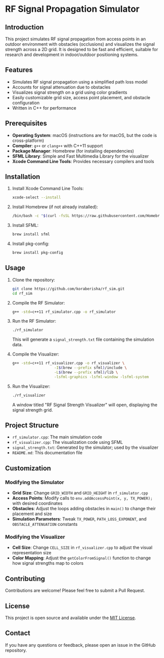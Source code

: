 # RF Signal Propagation Simulator

## Introduction

This project simulates RF signal propagation from access points in an outdoor environment with obstacles (occlusions) and visualizes the signal strength across a 2D grid. It is designed to be fast and efficient, suitable for research and development in indoor/outdoor positioning systems.

## Features

- Simulates RF signal propagation using a simplified path loss model
- Accounts for signal attenuation due to obstacles
- Visualizes signal strength on a grid using color gradients
- Easily customizable grid size, access point placement, and obstacle configuration
- Written in C++ for performance

## Prerequisites

- **Operating System**: macOS (instructions are for macOS, but the code is cross-platform)
- **Compiler**: `g++` or `clang++` with C++11 support
- **Package Manager**: Homebrew (for installing dependencies)
- **SFML Library**: Simple and Fast Multimedia Library for the visualizer
- **Xcode Command Line Tools**: Provides necessary compilers and tools

## Installation

1. Install Xcode Command Line Tools:
   ```bash
   xcode-select --install
   ```

2. Install Homebrew (if not already installed):
   ```bash
   /bin/bash -c "$(curl -fsSL https://raw.githubusercontent.com/Homebrew/install/HEAD/install.sh)"
   ```

3. Install SFML:
   ```bash
   brew install sfml
   ```

4. Install pkg-config:
   ```bash
   brew install pkg-config
   ```

## Usage

1. Clone the repository:
   ```bash
   git clone https://github.com/koraberisha/rf_sim.git
   cd rf_sim
   ```

2. Compile the RF Simulator:
   ```bash
   g++ -std=c++11 rf_simulator.cpp -o rf_simulator
   ```

3. Run the RF Simulator:
   ```bash
   ./rf_simulator
   ```
   This will generate a `signal_strength.txt` file containing the simulation data.

4. Compile the Visualizer:
   ```bash
   g++ -std=c++11 rf_visualizer.cpp -o rf_visualizer \
                      -I$(brew --prefix sfml)/include \
                      -L$(brew --prefix sfml)/lib \
                      -lsfml-graphics -lsfml-window -lsfml-system
   ```

5. Run the Visualizer:
   ```bash
   ./rf_visualizer
   ```
   A window titled "RF Signal Strength Visualizer" will open, displaying the signal strength grid.

## Project Structure

- `rf_simulator.cpp`: The main simulation code
- `rf_visualizer.cpp`: The visualization code using SFML
- `signal_strength.txt`: Generated by the simulator; used by the visualizer
- `README.md`: This documentation file

## Customization

### Modifying the Simulator

- **Grid Size**: Change `GRID_WIDTH` and `GRID_HEIGHT` in `rf_simulator.cpp`
- **Access Points**: Modify calls to `env.addAccessPoint(x, y, TX_POWER);` with desired coordinates
- **Obstacles**: Adjust the loops adding obstacles in `main()` to change their placement and size
- **Simulation Parameters**: Tweak `TX_POWER`, `PATH_LOSS_EXPONENT`, and `OBSTACLE_ATTENUATION` constants

### Modifying the Visualizer

- **Cell Size**: Change `CELL_SIZE` in `rf_visualizer.cpp` to adjust the visual representation size
- **Color Mapping**: Adjust the `getColorFromSignal()` function to change how signal strengths map to colors

## Contributing

Contributions are welcome! Please feel free to submit a Pull Request.

## License

This project is open source and available under the [MIT License](LICENSE).

## Contact

If you have any questions or feedback, please open an issue in the GitHub repository.
